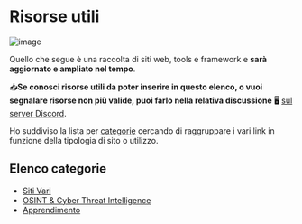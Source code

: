 # Risorse utili

![image](images/proxy-image.jpg)

Quello che segue è una raccolta di siti web, tools e framework e **sarà aggiornato e ampliato nel tempo**.

📥**Se conosci risorse utili da poter inserire in questo elenco, o vuoi segnalare risorse non più valide, puoi farlo nella relativa discussione** 🖥 [sul server Discord](https://discord.com/channels/1172829172675133471/1186054636210229248).

Ho suddiviso la lista per [categorie](#elenco-categorie) cercando di raggruppare i vari link in funzione della tipologia di sito o utilizzo.

## Elenco categorie

* [Siti Vari](Various.md)
* [OSINT & Cyber Threat Intelligence](OSINT-TI.md)
* [Apprendimento](E-Learning.md)
